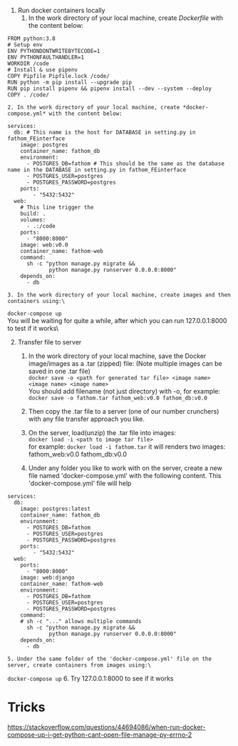 1. Run docker containers locally
    1. In the work directory of your local machine, create *Dockerfile* with the content below: 
```
FROM python:3.8
# Setup env
ENV PYTHONDONTWRITEBYTECODE=1
ENV PYTHONFAULTHANDLER=1
WORKDIR /code
# Install & use pipenv
COPY Pipfile Pipfile.lock /code/
RUN python -m pip install --upgrade pip
RUN pip install pipenv && pipenv install --dev --system --deploy
COPY . /code/
```

    2. In the work directory of your local machine, create *docker-compose.yml* with the content below: 

```
services:
  db: # This name is the host for DATABASE in setting.py in fathom_FEinterface
    image: postgres
    container_name: fathom_db
    environment:
      - POSTGRES_DB=fathom # This should be the same as the database name in the DATABASE in setting.py in fathom_FEinterface
      - POSTGRES_USER=postgres
      - POSTGRES_PASSWORD=postgres
    ports:
        - "5432:5432"
  web:
    # This line trigger the 
    build: .
    volumes:
      - .:/code
    ports:
      - "8000:8000"
    image: web:v0.0
    container_name: fathom-web
    command:
      sh -c "python manage.py migrate &&
             python manage.py runserver 0.0.0.0:8000"
    depends_on:
      - db
```
    3. In the work directory of your local machine, create images and then containers using:\
`docker-compose up` \
You will be waiting for quite a while, after which you can run 127.0.0.1:8000 to test if it works\

2. Transfer file to server
    1. In the work directory of your local machine, save the Docker image/images as a .tar (zipped) file: (Note multiple images can be saved in one .tar file)\
`docker save -o <path for generated tar file> <image name> <image name> <image name>`\
You should add filename (not just directory) with -o, for example:\
`docker save -o fathom.tar fathom_web:v0.0 fathom_db:v0.0`
    2. Then copy the .tar file to a server (one of our number crunchers) with any file transfer approach you like.
    3. On the server, load(unzip) the .tar file into images:\
`docker load -i <path to image tar file>`\
for example:
`docker load -i fathom.tar`
it will renders two images: fathom_web:v0.0 fathom_db:v0.0

    4. Under any folder you like to work with on the server, create a new file named 'docker-compose.yml' with the following content.
This 'docker-compose.yml' file will help
```
services:
  db:
    image: postgres:latest
    container_name: fathom_db
    environment:
      - POSTGRES_DB=fathom
      - POSTGRES_USER=postgres
      - POSTGRES_PASSWORD=postgres
    ports:
        - "5432:5432"
  web:
    ports:
      - "8000:8000"
    image: web:django
    container_name: fathom-web
    environment:
      - POSTGRES_DB=fathom
      - POSTGRES_USER=postgres
      - POSTGRES_PASSWORD=postgres
    command: 
    # sh -c "..." allows multiple commands
      sh -c "python manage.py migrate &&
             python manage.py runserver 0.0.0.0:8000"
    depends_on:
      - db
```
    5. Under the same folder of the 'docker-compose.yml' file on the server, create containers from images using:\
`docker-compose up`
    6. Try 127.0.0.1:8000 to see if it works



# Tricks
https://stackoverflow.com/questions/44694086/when-run-docker-compose-up-i-get-python-cant-open-file-manage-py-errno-2

